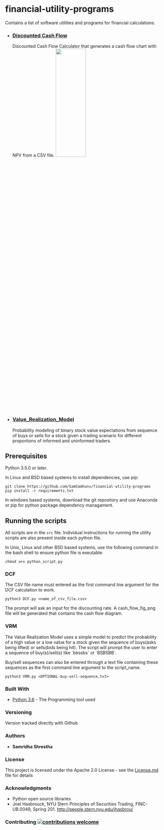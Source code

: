 # financial-utility-programs
Contains a list of software utilities and programs for financial calculations.
- ### [Discounted Cash Flow](#dcf)
   Discounted Cash Flow Calculator that generates a cash flow chart with NPV from a CSV file.
   <img src='https://raw.githubusercontent.com/SamSamhuns/financial-utility-programs/master/src/DCF/cash_flow_fig.png' width='45%' height='30%'>

- ### [Value_Realization_Model](#vrm)
   Probability modeling of binary stock value expectations from sequence of buys or sells for a stock given a trading scenario for different proportions of informed and uninformed traders.
   
## Prerequisites
Python 3.5.0 or later.

In Linux and BSD based systems to install dependencies, use pip:
```
git clone https://github.com/SamSamhuns/financial-utility-programs
pip install -r requirements.txt
```
In windows based systems, download the git repository and use Anaconda or pip for python package dependency managament.

## Running the scripts

All scripts are in the `src` file. Individual instructions for running the utility scripts are also present inside each python file.

In Unix, Linux and other BSD based systems, use the following command in the bash shell to ensure python file is exeutable.
```
chmod u+x python_script.py
```

### DCF
The CSV file name must entered as the first command line argument for the DCF calculation to work.
```
python3 DCF.py <name_of_csv_file.csv>
```
The prompt will ask an input for the discounting rate.
A cash_flow_fig_png file will be generated that contains the cash flow diagram.

### VRM 
<p>
The Value Realization Model uses a simple model to predict the probability of a high value or a low value for a stock given the sequence of buys(asks being lifted) or sells(bids being hit).        
The script will prompt the user to enter a sequence of buy(s)/sell(s) like `bbssbs` or `BSBSBB`. 
</p>

Buy/sell sequences can also be entered through a text file containing these sequences as the first command line argument to the script_name.

```
python3 VRM.py <OPTIONAL-buy-sell-sequence.txt>
```

### Built With

* [Python 3.6](https://www.python.org/downloads/release/python-360/) - The Programming tool used

### Versioning

Version tracked directly with Github

### Authors

* **Samridha Shrestha**

### License

This project is licensed under the Apache 2.0 License - see the [License.md](License.md) file for details

### Acknowledgments

* Python open source libraries
* Joel Hasbrouck, NYU Stern Principles of Securities Trading, FINC-UB.0049, Spring 201. http://people.stern.nyu.edu/jhasbrou/

### Contributing [![contributions welcome](https://img.shields.io/badge/contributions-welcome-brightgreen.svg?style=flat)](https://github.com/dwyl/esta/issues)
